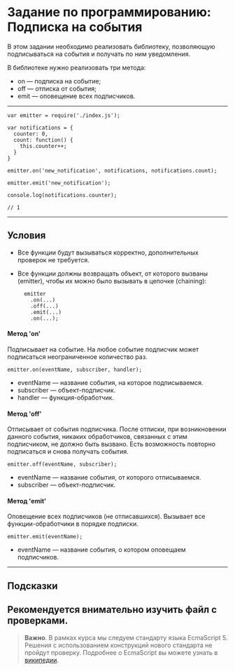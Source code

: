 # Задание по программированию: Подписка на события

В этом задании необходимо реализовать библиотеку, позволяющую подписываться на события и получать по ним уведомления.

В библиотеке нужно реализовать три метода:

- on — подписка на событие;
- off — отписка от события;
- emit — оповещение всех подписчиков.

---

    var emitter = require('./index.js');

    var notifications = {
      counter: 0,
      count: function() {
        this.counter++;
      }
    }

    emitter.on('new_notification', notifications, notifications.count);

    emitter.emit('new_notification');

    console.log(notifications.counter);

    // 1
  
---

## Условия
- Все функции будут вызываться корректно, дополнительных проверок не требуется.
- Все функции должны возвращать объект, от которого вызваны (emitter), чтобы их можно было вызывать в цепочке (chaining):

        emitter
          .on(...)
          .off(...)
          .emit(...)
          .on(...);

#### Метод 'on'
Подписывает на событие. На любое событие подписчик может подписаться неограниченное количество раз.

    emitter.on(eventName, subscriber, handler);

- eventName — название события, на которое подписываемся.
- subscriber — объект-подписчик.
- handler — функция-обработчик.

#### Метод 'off'
Отписывает от события подписчика. После отписки, при возникновении данного события, никаких обработчиков, связанных с этим подписчиком, не должно быть вызвано. Есть возможность повторно подписаться и снова получать события.

    emitter.off(eventName, subscriber);

- eventName — название события, от которого отписываемся.
- subscriber — объект-подписчик.

#### Метод 'emit'
Оповещение всех подписчиков (не отписавшихся). Вызывает все функции-обработчики в порядке подписки.

    emitter.emit(eventName);

- eventName — название события, о котором оповещаем подписчиков.

---

## Подсказки

Рекомендуется внимательно изучить файл с проверками.
---
> **Важно**. В рамках курса мы следуем стандарту языка EcmaScript 5. Решения с использованием конструкций нового стандарта не пройдут проверку. Подробнее о EcmaScript вы можете узнать в [википедии](https://ru.wikipedia.org/wiki/ECMAScript).